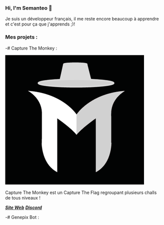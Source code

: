 ### Hi, I'm Semanteo 👋

Je suis un développeur français, il me reste encore beaucoup à apprendre et c'est pour ça que j'apprends ;)!

### Mes projets :

-# Capture The Monkey : 

![Logo](/logo_discord.png)

Capture The Monkey est un Capture The Flag regroupant plusieurs challs de tous niveaux !

[**_Site Web_**](https://www.capture-the-monkey.tech/)
[**_Discord_**](https://discord.com/invite/jHZvGq4fgp)

-# Genepix Bot :
